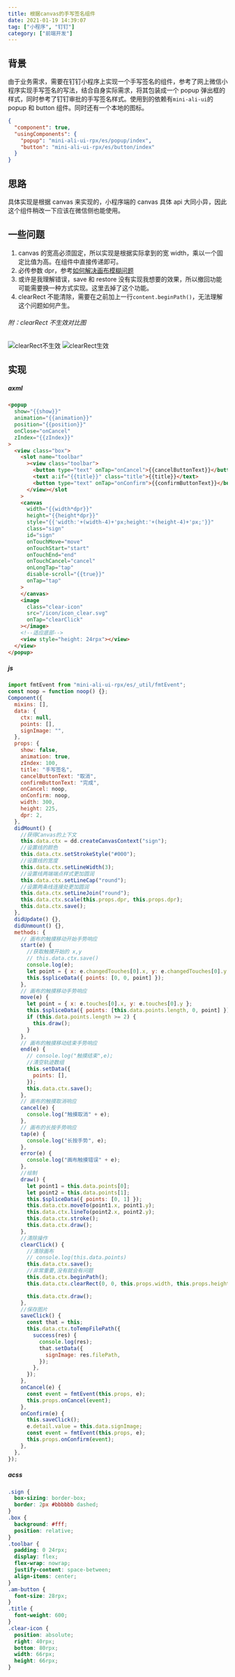 ```yaml
---
title: 根据canvas的手写签名组件
date: 2021-01-19 14:39:07
tag: ["小程序", "钉钉"]
category: ["前端开发"]
---
```


## 背景

由于业务需求，需要在钉钉小程序上实现一个手写签名的组件，参考了网上微信小程序实现手写签名的写法，结合自身实际需求，将其包装成一个 popup 弹出框的样式，同时参考了钉钉审批的手写签名样式。使用到的依赖有`mini-ali-ui`的 popup 和 button 组件。同时还有一个本地的图标。

```json
{
  "component": true,
  "usingComponents": {
    "popup": "mini-ali-ui-rpx/es/popup/index",
    "button": "mini-ali-ui-rpx/es/button/index"
  }
}
```

## 思路

具体实现是根据 canvas 来实现的，小程序端的 canvas 具体 api 大同小异，因此这个组件稍改一下应该在微信侧也能使用。

## 一些问题

1. canvas 的宽高必须固定，所以实现是根据实际拿到的宽 width，乘以一个固定比值为高。在组件中直接传递即可。
2. 必传参数 dpr，参考[如何解决画布模糊问题](https://opensupport.alipay.com/support/helpcenter/144/201602562003?ant_source=zsearch "如何解决画布模糊问题")
3. 或许是我理解错误，save 和 restore 没有实现我想要的效果，所以撤回功能可能需要换一种方式实现。这里去掉了这个功能。
4. clearRect 不能清除，需要在之前加上一行`content.beginPath()`，无法理解这个问题如何产生。

###### 附：clearRect 不生效对比图

![clearRect不生效](https://i.loli.net/2021/01/19/xokKRpPZgyB1AsV.gif "clearRect不生效")
![clearRect生效](https://i.loli.net/2021/01/19/9a4cnIYhqrBfVDM.gif "clearRect生效")

## 实现

##### axml

```html
<popup
  show="{{show}}"
  animation="{{animation}}"
  position="{{position}}"
  onClose="onCancel"
  zIndex="{{zIndex}}"
>
  <view class="box">
    <slot name="toolbar"
      ><view class="toolbar">
        <button type="text" onTap="onCancel">{{cancelButtonText}}</button>
        <text a:if="{{title}}" class="title">{{title}}</text>
        <button type="text" onTap="onConfirm">{{confirmButtonText}}</button>
      </view></slot
    >
    <canvas
      width="{{width*dpr}}"
      height="{{height*dpr}}"
      style="{{'width:'+(width-4)+'px;height:'+(height-4)+'px;'}}"
      class="sign"
      id="sign"
      onTouchMove="move"
      onTouchStart="start"
      onTouchEnd="end"
      onTouchCancel="cancel"
      onLongTap="tap"
      disable-scroll="{{true}}"
      onTap="tap"
    >
    </canvas>
    <image
      class="clear-icon"
      src="/icon/icon_clear.svg"
      onTap="clearClick"
    ></image>
    <!--适应底部-->
    <view style="height: 24rpx"></view>
  </view>
</popup>
```

##### js

```javascript
import fmtEvent from "mini-ali-ui-rpx/es/_util/fmtEvent";
const noop = function noop() {};
Component({
  mixins: [],
  data: {
    ctx: null,
    points: [],
    signImage: "",
  },
  props: {
    show: false,
    animation: true,
    zIndex: 100,
    title: "手写签名",
    cancelButtonText: "取消",
    confirmButtonText: "完成",
    onCancel: noop,
    onConfirm: noop,
    width: 300,
    height: 225,
    dpr: 2,
  },
  didMount() {
    //获得Canvas的上下文
    this.data.ctx = dd.createCanvasContext("sign");
    //设置线的颜色
    this.data.ctx.setStrokeStyle("#000");
    //设置线的宽度
    this.data.ctx.setLineWidth(3);
    //设置线两端端点样式更加圆润
    this.data.ctx.setLineCap("round");
    //设置两条线连接处更加圆润
    this.data.ctx.setLineJoin("round");
    this.data.ctx.scale(this.props.dpr, this.props.dpr);
    this.data.ctx.save();
  },
  didUpdate() {},
  didUnmount() {},
  methods: {
    // 画布的触摸移动开始手势响应
    start(e) {
      //获取触摸开始的 x,y
      // this.data.ctx.save()
      console.log(e);
      let point = { x: e.changedTouches[0].x, y: e.changedTouches[0].y };
      this.$spliceData({ points: [0, 0, point] });
    },
    // 画布的触摸移动手势响应
    move(e) {
      let point = { x: e.touches[0].x, y: e.touches[0].y };
      this.$spliceData({ points: [this.data.points.length, 0, point] });
      if (this.data.points.length >= 2) {
        this.draw();
      }
    },
    // 画布的触摸移动结束手势响应
    end(e) {
      // console.log("触摸结束",e);
      //清空轨迹数组
      this.setData({
        points: [],
      });
      this.data.ctx.save();
    },
    // 画布的触摸取消响应
    cancel(e) {
      console.log("触摸取消" + e);
    },
    // 画布的长按手势响应
    tap(e) {
      console.log("长按手势", e);
    },
    error(e) {
      console.log("画布触摸错误" + e);
    },
    //绘制
    draw() {
      let point1 = this.data.points[0];
      let point2 = this.data.points[1];
      this.$spliceData({ points: [0, 1] });
      this.data.ctx.moveTo(point1.x, point1.y);
      this.data.ctx.lineTo(point2.x, point2.y);
      this.data.ctx.stroke();
      this.data.ctx.draw();
    },
    //清除操作
    clearClick() {
      //清除画布
      // console.log(this.data.points)
      this.data.ctx.save();
      //非常重要,没有就会有问题
      this.data.ctx.beginPath();
      this.data.ctx.clearRect(0, 0, this.props.width, this.props.height);

      this.data.ctx.draw();
    },
    //保存图片
    saveClick() {
      const that = this;
      this.data.ctx.toTempFilePath({
        success(res) {
          console.log(res);
          that.setData({
            signImage: res.filePath,
          });
        },
      });
    },
    onCancel(e) {
      const event = fmtEvent(this.props, e);
      this.props.onCancel(event);
    },
    onConfirm(e) {
      this.saveClick();
      e.detail.value = this.data.signImage;
      const event = fmtEvent(this.props, e);
      this.props.onConfirm(event);
    },
  },
});
```

##### acss

```css
.sign {
  box-sizing: border-box;
  border: 2px #bbbbbb dashed;
}
.box {
  background: #fff;
  position: relative;
}
.toolbar {
  padding: 0 24rpx;
  display: flex;
  flex-wrap: nowrap;
  justify-content: space-between;
  align-items: center;
}
.am-button {
  font-size: 28rpx;
}
.title {
  font-weight: 600;
}
.clear-icon {
  position: absolute;
  right: 40rpx;
  bottom: 80rpx;
  width: 66rpx;
  height: 66rpx;
}
```
